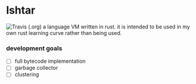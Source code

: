 # Ishtar
![Travis (.org)](https://img.shields.io/travis/hoomanist/ishtar)
a language VM written in rust. it is intended to be used in my own rust learning curve rather than being used.

### development goals

- [ ] full bytecode implementation
- [ ] garbage collector
- [ ] clustering
